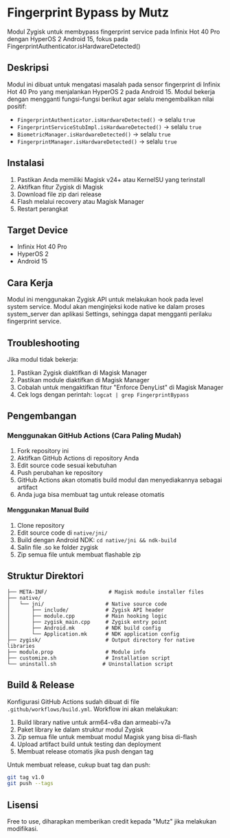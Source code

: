 # Fingerprint Bypass by Mutz

Modul Zygisk untuk membypass fingerprint service pada Infinix Hot 40 Pro dengan HyperOS 2 Android 15, fokus pada FingerprintAuthenticator.isHardwareDetected()

## Deskripsi

Modul ini dibuat untuk mengatasi masalah pada sensor fingerprint di Infinix Hot 40 Pro yang menjalankan HyperOS 2 pada Android 15. Modul bekerja dengan mengganti fungsi-fungsi berikut agar selalu mengembalikan nilai positif:

- `FingerprintAuthenticator.isHardwareDetected()` → selalu `true`
- `FingerprintServiceStubImpl.isHardwareDetected()` → selalu `true`
- `BiometricManager.isHardwareDetected()` → selalu `true`
- `FingerprintManager.isHardwareDetected()` → selalu `true`

## Instalasi

1. Pastikan Anda memiliki Magisk v24+ atau KernelSU yang terinstall
2. Aktifkan fitur Zygisk di Magisk
3. Download file zip dari release
4. Flash melalui recovery atau Magisk Manager
5. Restart perangkat

## Target Device

- Infinix Hot 40 Pro
- HyperOS 2
- Android 15

## Cara Kerja

Modul ini menggunakan Zygisk API untuk melakukan hook pada level system service. Modul akan menginjeksi kode native ke dalam proses system_server dan aplikasi Settings, sehingga dapat mengganti perilaku fingerprint service.

## Troubleshooting

Jika modul tidak bekerja:

1. Pastikan Zygisk diaktifkan di Magisk Manager
2. Pastikan module diaktifkan di Magisk Manager
3. Cobalah untuk mengaktifkan fitur "Enforce DenyList" di Magisk Manager
4. Cek logs dengan perintah: `logcat | grep FingerprintBypass`

## Pengembangan

### Menggunakan GitHub Actions (Cara Paling Mudah)

1. Fork repository ini
2. Aktifkan GitHub Actions di repository Anda
3. Edit source code sesuai kebutuhan
4. Push perubahan ke repository
5. GitHub Actions akan otomatis build modul dan menyediakannya sebagai artifact
6. Anda juga bisa membuat tag untuk release otomatis

#### Menggunakan Manual Build

1. Clone repository
2. Edit source code di `native/jni/`
3. Build dengan Android NDK: `cd native/jni && ndk-build`
4. Salin file .so ke folder zygisk
5. Zip semua file untuk membuat flashable zip

## Struktur Direktori

```
├── META-INF/                    # Magisk module installer files
├── native/
│   └── jni/                    # Native source code
│       ├── include/            # Zygisk API header
│       ├── module.cpp          # Main hooking logic
│       ├── zygisk_main.cpp     # Zygisk entry point
│       ├── Android.mk          # NDK build config
│       └── Application.mk      # NDK application config
├── zygisk/                     # Output directory for native libraries
├── module.prop                 # Module info
├── customize.sh                # Installation script
└── uninstall.sh               # Uninstallation script
```

## Build & Release

Konfigurasi GitHub Actions sudah dibuat di file `.github/workflows/build.yml`. Workflow ini akan melakukan:

1. Build library native untuk arm64-v8a dan armeabi-v7a
2. Paket library ke dalam struktur modul Zygisk
3. Zip semua file untuk membuat modul Magisk yang bisa di-flash
4. Upload artifact build untuk testing dan deployment
5. Membuat release otomatis jika push dengan tag

Untuk membuat release, cukup buat tag dan push:
```bash
git tag v1.0
git push --tags
```

## Lisensi

Free to use, diharapkan memberikan credit kepada "Mutz" jika melakukan modifikasi.